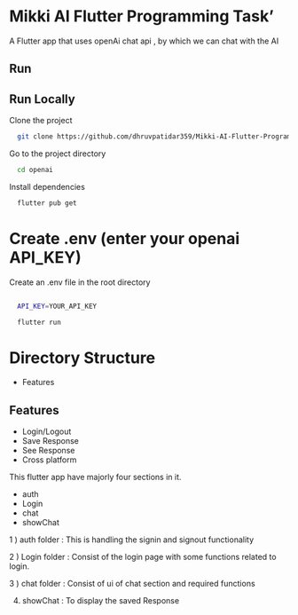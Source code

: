 
# Mikki AI Flutter Programming Task’

A Flutter app that uses openAi chat api , by which we can chat with the AI


## Run

## Run Locally

Clone the project

```bash
  git clone https://github.com/dhruvpatidar359/Mikki-AI-Flutter-Programming-Task.git
```

Go to the project directory

```bash
  cd openai
```

Install dependencies

```bash
  flutter pub get
```


# Create .env (enter your openai API_KEY)
Create an .env file in the root directory
```bash

  API_KEY=YOUR_API_KEY


``` 

```bash
  flutter run
```



# Directory Structure

- Features


## Features

- Login/Logout
- Save Response
- See Response
- Cross platform

This flutter app have majorly four sections in it.

- auth
- Login
- chat
- showChat

1 ) auth folder : This is handling the signin and signout functionality

2 ) Login folder : Consist of the login page with some functions related to login.

3 ) chat folder : Consist of ui of chat section and required functions

4) showChat : To display the saved Response



